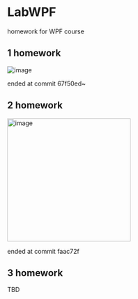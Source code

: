 # LabWPF
homework for WPF course

## 1 homework
![image](https://github.com/elseD/LabWPF/assets/15214028/1d7f66cb-9a25-4fb3-a3b1-967ca0d1401b)

ended at commit 67f50ed~

## 2 homework
<img width="283" alt="image" src="https://github.com/user-attachments/assets/fbacd2b2-1c81-43a6-bff9-f4a3ec124b01" />

ended at commit faac72f

## 3 homework
TBD
